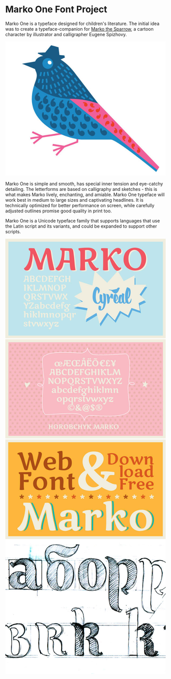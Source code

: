 # Marko One Font Project

Marko One is a typeface designed for children's literature. 
The initial idea was to create a typeface-companion for 
[Marko the Sparrow](http://cyreal.org/archives/696 "External Link"), 
a cartoon character by illustrator and calligrapher Eugene Spizhovy.

![Marko the Sparrow](documentation/sparrow.jpg)

Marko One is simple and smooth, has special inner tension 
and eye-catchy detailing. The letterforms are based on 
calligraphy and sketches - this is what makes Marko lively, 
enchanting, and amiable. Marko One typeface will work best 
in medium to large sizes and captivating headlines. 
It is technically optimized for better performance on screen,
while carefully adjusted outlines promise good quality in print too.

Marko One is a Unicode typeface family that supports 
languages that use the Latin script and its variants, and 
could be expanded to support other scripts.

![Marko One Font](documentation/sample.jpg)
![Marko One Font](documentation/sample2.jpg)
![Marko One Font](documentation/sample3.jpg)
![Marko One Font](documentation/sample4.jpg)
